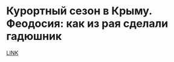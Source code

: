 # Курортный сезон в Крыму. Феодосия: как из рая сделали гадюшник



[LINK](https://varlamov.ru/3946554.html)